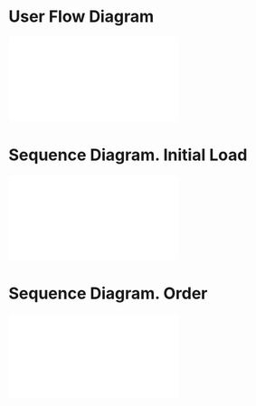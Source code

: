# User Flow Diagram


![User Flow!](User%20Flow%20Diagram.pdf "User Flow Diagram")


# Sequence Diagram. Initial Load

![User Flow!](Kiobo.%20Mobile%20App%20Interaction.%20Init.pdf "Sequence diagram")

# Sequence Diagram. Order

![User Flow!](Kiobo.%20Mobile%20App%20Interaction.%20Order.pdf "Sequence diagram")
